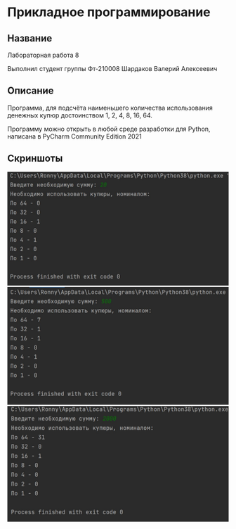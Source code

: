 # Прикладное программирование
## Название 
Лабораторная работа 8

Выполнил студент группы Фт-210008 Шардаков Валерий Алексеевич
## Описание
Программа, для подсчёта наименьшего количества использования денежных купюр достоинством 1, 2, 4, 8, 16, 64.

Программу можно открыть в любой среде разработки для Python, написана в PyCharm Community Edition 2021
## Скриншоты
![](https://github.com/Ronny0113/PP10/blob/main/test1.jpg "Test1")
![](https://github.com/Ronny0113/PP10/blob/main/test2.jpg "Test2")
![](https://github.com/Ronny0113/PP10/blob/main/test3.jpg "Test3")
